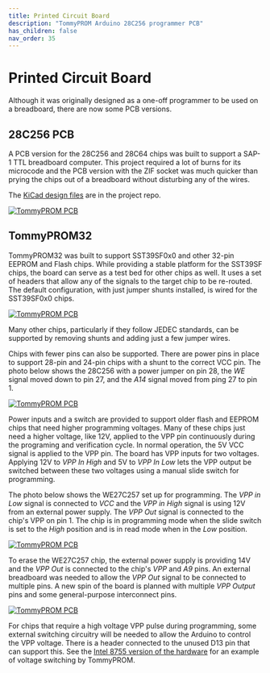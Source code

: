 ```yaml
---
title: Printed Circuit Board
description: "TommyPROM Arduino 28C256 programmer PCB"
has_children: false
nav_order: 35
---
```


# Printed Circuit Board

Although it was originally designed as a one-off programmer to be used on a breadboard,
there are now some PCB versions.

## 28C256 PCB

A PCB version for the 28C256 and 28C64 chips was built to support a SAP-1 TTL breadboard
computer.  This project required a lot of burns for its  microcode and the PCB version
with the ZIF socket was much quicker than prying the chips out of a breadboard without
disturbing any of the wires.

The [KiCad design files](https://github.com/TomNisbet/TommyPROM/tree/master/schematics)
are in the project repo.

[![TommyPROM PCB](images/TommyPROM-pcb-with-microcode-500.jpg)](images/TommyPROM-pcb.jpg)

## TommyPROM32

TommyPROM32 was built to support SST39SF0x0 and other 32-pin EEPROM and Flash chips. While
providing a stable platform for the SST39SF chips, the board can serve as a test bed for
other chips as well.  It uses a set of headers that allow any of the signals to the target
chip to be re-routed.  The default configuration, with just jumper shunts installed, is
wired for the SST39SF0x0 chips.

[![TommyPROM PCB](images/TommyPROM32-SST39SF-500.jpg)](images/TommyPROM32-SST39SF.jpg)

Many other chips, particularly if they follow JEDEC standards, can be supported by
removing shunts and adding just a few jumper wires.

Chips with fewer pins can also be supported.  There are power pins in place to support
28-pin and 24-pin chips with a shunt to the correct VCC pin.  The photo below shows the
28C256 with a power jumper on pin 28, the _WE_ signal moved down to pin 27, and the _A14_
signal moved from ping 27 to pin 1.

[![TommyPROM PCB](images/TommyPROM32-28C256-500.jpg)](images/TommyPROM32-28C256.jpg)

Power inputs and a switch are provided to support older flash and EEPROM chips that need
higher programming voltages.  Many of these chips just need a higher voltage, like 12V,
applied to the VPP pin continuously during the programing and verification cycle.  In
normal operation, the 5V VCC signal is applied to the VPP pin.  The board has VPP inputs
for two voltages.  Applying 12V to _VPP In High_ and 5V to _VPP In Low_ lets the VPP
output be switched between these two voltages using a manual slide switch for programming.

The photo below shows the WE27C257 set up for programming.  The _VPP in Low_ signal is
connected to _VCC_ and the _VPP in High_ signal is using 12V from an external power
supply. The _VPP Out_ signal is connected to the chip's VPP on pin 1.  The chip is in
programming mode when the slide switch is set to the _High_ position and is in read mode
when in the _Low_ position.

[![TommyPROM PCB](images/TommyPROM32-27C257-pgm-500.jpg)](images/TommyPROM32-27C257-pgm.jpg)

To erase the WE27C257 chip, the external power supply is providing 14V and the _VPP Out_
is connected to the chip's _VPP_ and _A9_ pins.  An external breadboard was needed to
allow the _VPP Out_ signal to be connected to multiple pins.  A new spin of the board is
planned with multiple _VPP Output_ pins and some general-purpose interconnect pins.

[![TommyPROM PCB](images/TommyPROM32-27C257-erase-500.jpg)](images/TommyPROM32-27C257-erase.jpg)


For chips that require a high voltage VPP pulse during programming, some external
switching circuitry will be needed to allow the Arduino to control the VPP voltage.  There
is a header connected to the unused D13 pin that can support this.  See the
[Intel 8755 version of the hardware](../hardware/#intel-8755a-hardware-version) for an
example of voltage switching by TommyPROM.
